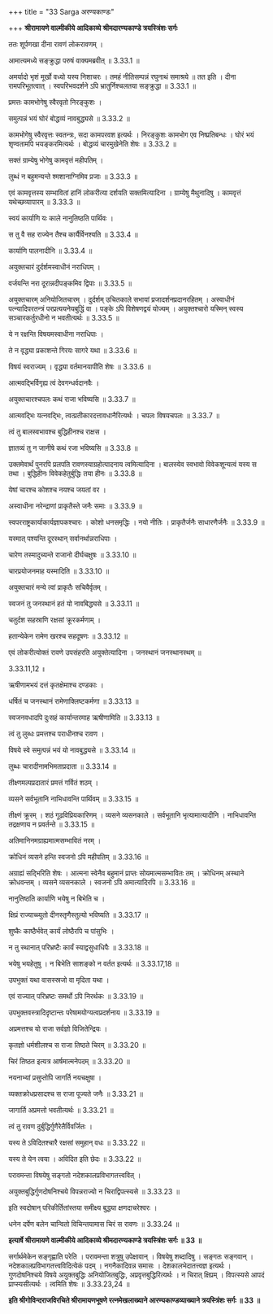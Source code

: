 +++
title = "33 Sarga अरण्यकाण्डः"

+++
**श्रीरामायणे वाल्मीकीये आदिकाव्ये श्रीमदारण्यकाण्डे त्रयस्त्रिंशः सर्गः**

ततः शूर्पणखा दीना रावणं लोकरावणम् ।

आमात्यमध्ये सङ्क्रुद्धा परुषं वाक्यमब्रवीत् ॥ 3.33.1 ॥

अमर्यादो भृशं मूर्खो वध्यो यस्य निशाचरः । तमहं नीतिसम्पन्नं रघुनाथं समाश्रये ॥ तत इति । दीना रामपरिभूतत्वात् । स्वपरिभवदर्शने ऽपि भ्रातुर्निश्चलतया सङ्क्रुद्धा ॥ 3.33.1 ॥

प्रमत्तः कामभोगेषु स्वैरवृतो निरङ्कुशः ।

समुत्पन्नं भयं घोरं बोद्धव्यं नावबुद्ध्यसे ॥ 3.33.2 ॥

कामभोगेषु स्वैरवृत्तः स्वतन्त्रः, सदा कामपरवश इत्यर्थः । निरङ्कुशः कामभोग एव निष्प्रतिबन्धः । घोरं भयं शृण्वतामपि भयङ्करमित्यर्थः । बोद्धव्यं चारमुखेनेति शेषः ॥ 3.33.2 ॥

सक्तं ग्राम्येषु भोगेषु कामवृत्तं महीपतिम् ।

लुब्धं न बहुमन्यन्ते श्मशानाग्निमिव प्रजाः ॥ 3.33.3 ॥

एवं कामवृत्तस्य सम्भावितां हानिं लोकरीत्या दर्शयति सक्तमित्यादिना । ग्राम्येषु मैथुनादिषु । कामवृत्तं यथेच्छव्यापारम् ॥ 3.33.3 ॥

स्वयं कार्याणि यः काले नानुतिष्ठति पार्थिवः ।

स तु वै सह राज्येन तैश्च कार्यैर्विनश्यति ॥ 3.33.4 ॥

कार्याणि पालनादीनि ॥ 3.33.4 ॥

अयुक्तचारं दुर्दर्शमस्वाधीनं नराधिपम् ।

वर्जयन्ति नरा दूरान्नदीपङ्कमिव द्विपाः ॥ 3.33.5 ॥

अयुक्तचारम् अनियोजितचारम् । दुर्दर्शम् उचितकाले सभायां प्रजादर्शनप्रदानरहितम् । अस्वाधीनं पत्न्यादिपरतन्त्रं परप्रत्ययनेयबुद्धिं वा । पङ्के ऽपि विशेषणद्वयं योज्यम् । अयुक्तश्चारो यस्मिन् स्वस्य सञ्चारकर्तुरधीनो न भवतीत्यर्थः ॥ 3.33.5 ॥

ये न रक्षन्ति विषयमस्वाधीना नराधिपाः ।

ते न वृद्ध्या प्रकाशन्ते गिरयः सागरे यथा ॥ 3.33.6 ॥

विषयं स्वराज्यम् । वृद्ध्या वर्तमानयापीति शेषः ॥ 3.33.6 ॥

आत्मवद्भिर्विगृह्य त्वं देवगन्धर्वदानवैः ।

अयुक्तचारश्चपलः कथं राजा भविष्यसि ॥ 3.33.7 ॥

आत्मवद्भिः यत्नवद्भिः, त्वत्प्रतीकारदत्तावधानैरित्यर्थः । चपलः विषयचपलः ॥ 3.33.7 ॥

त्वं तु बालस्वभावश्च बुद्धिहीनश्च राक्षस ।

ज्ञातव्यं तु न जानीषे कथं रजा भविष्यसि ॥ 3.33.8 ॥

उक्तमेवार्थं पुनरपि प्रलपति रावणस्याग्रहोत्पादनाय त्वमित्यादिना । बालस्येव स्वभावो विवेकशून्यत्वं यस्य स तथा । बुद्धिहीनः विवेकहेतुर्बुद्धिः तया हीनः ॥ 3.33.8 ॥

येषां चारश्च कोशश्च नयश्च जयतां वर ।

अस्वाधीना नरेन्द्राणां प्राकृतैस्ते जनैः समाः ॥ 3.33.9 ॥

स्वपरराष्ट्रकार्याकार्यज्ञापकश्चारः । कोशो धनसमृद्धिः । नयो नीतिः । प्राकृतैर्जनैः साधारणैर्जनैः ॥ 3.33.9 ॥

यस्मात् पश्यन्ति दूरस्थान् सर्वानर्थान्नराधिपाः ।

चारेण तस्मादुच्यन्ते राजानो दीर्घचक्षुषः ॥ 3.33.10 ॥

चारप्रयोजनमाह यस्मादिति ॥ 3.33.10 ॥

अयुक्तचारं मन्ये त्वां प्राकृतैः सचिवैर्वृतम् ।

स्वजनं तु जनस्थानं हतं यो नावबिद्ध्यसे ॥ 3.33.11 ॥

चतुर्दश सहस्राणि रक्षसां क्रूरकर्मणाम् ।

हतान्येकेन रामेण खरश्च सहदूषणः ॥ 3.33.12 ॥

एवं लोकरीत्योक्तं रावणे उपसंहरति अयुक्तेत्यादिना । जनस्थानं जनस्थानस्थम् ॥

3.33.11,12 ॥

ऋषीणामभयं दत्तं कृतक्षेमाश्च दण्डकाः ।

धर्षितं च जनस्थानं रामेणाक्लिष्टकर्मणा ॥ 3.33.13 ॥

स्वजनवधादपि दुःसहं कार्यान्तरमाह ऋषीणामिति ॥ 3.33.13 ॥

त्वं तु लुब्धः प्रमत्तश्च पराधीनश्च रावण ।

विषये स्वे समुत्पन्नं भयं यो नावबुद्ध्यसे ॥ 3.33.14 ॥

लुब्धः चारादीनामभिमताप्रदाता ॥ 3.33.14 ॥

तीक्ष्णमल्पप्रदातारं प्रमत्तं गर्वितं शठम् ।

व्यसने सर्वभूतानि नाभिधावन्ति पार्थिवम् ॥ 3.33.15 ॥

तीक्ष्णं क्रूरम् । शठं गूढविप्रियकारिणम् । व्यसने व्यसनकाले । सर्वभूतानि भृत्यामात्यादीनि । नाभिधावन्ति तद्रक्षणाय न प्रवर्तन्ते ॥ 3.33.15 ॥

अतिमानिनमग्राह्यमात्मसम्भावितं नरम् ।

क्रोधिनं व्यसने हन्ति स्वजनो ऽपि महीपतिम् ॥ 3.33.16 ॥

अग्राह्यं सद्भिरिति शेषः । आत्मना स्वेनैव बहुमानं प्राप्तः सोयमात्मसम्भावितः तम् । क्रोधिनम् अस्थाने क्रोधवन्तम् । व्यसने व्यसनकाले । स्वजनो ऽपि अमात्यादिरपि ॥ 3.33.16 ॥

नानुतिष्ठति कार्याणि भयेषु न बिभेति च ।

क्षिप्रं राज्याच्च्युतो दीनस्तृणैस्तुल्यो भविष्यति ॥ 3.33.17 ॥

शुष्कैः काष्ठैर्भवेत् कार्यं लोष्ठैरपि च पांसुभिः ।

न तु स्थानात् परिभ्रष्टैः कार्यं स्याद्वसुधाधिपैः ॥ 3.33.18 ॥

भयेषु भयहेतुषु । न बिभेति साशङ्को न वर्तत इत्यर्थः ॥ 3.33.17,18 ॥

उपभुक्तं यथा वासस्स्रजो वा मृदिता यथा ।

एवं राज्यात् परिभ्रष्टः समर्थो ऽपि निरर्थकः ॥ 3.33.19 ॥

उपभुक्तवस्त्रादिदृष्टान्तः परेषामयोग्यत्वप्रदर्शनाय ॥ 3.33.19 ॥

अप्रमत्तश्च यो राजा सर्वज्ञो विजितेन्द्रियः ।

कृतज्ञो धर्मशीलश्च स राजा तिष्ठते चिरम् ॥ 3.33.20 ॥

चिरं तिष्ठत इत्यत्र आर्षमात्मनेपदम् ॥ 3.33.20 ॥

नयनाभ्यां प्रसुप्तोपि जागर्ति नयचक्षुषा ।

व्यक्तक्रोधप्रसादश्च स राजा पूज्यते जनैः ॥ 3.33.21 ॥

जागार्ति अप्रमत्तो भवतीत्यर्थः ॥ 3.33.21 ॥

त्वं तु रावण दुर्बुद्धिर्गुणैरेतैर्विवर्जितः ।

यस्य ते ऽविदितश्चारै रक्षसां समुहान् वधः ॥ 3.33.22 ॥

यस्य ते येन त्वया । अविदित इति छेदः ॥ 3.33.22 ॥

परावमन्ता विषयेषु सङ्गतो नदेशकालप्रविभागतत्त्ववित् ।

अयुक्तबुद्धिर्गुणदोषनिश्चये विपन्नराज्यो न चिराद्विपत्स्यसे ॥ 3.33.23 ॥

इति स्वदोषान् परिकीर्तितांस्तया समीक्ष्य बुद्ध्या क्षणदाचरेश्वरः ।

धनेन दर्पेण बलेन चान्वितो विचिन्तयामास चिरं स रावणः ॥ 3.33.24 ॥

**इत्यार्षे श्रीरामायणे वाल्मीकीये आदिकाव्ये श्रीमदारण्यकाण्डे त्रयस्त्रिंशः सर्गः ॥ 33 ॥**

सर्गार्थमेकेन सङ्गृह्णाति परेति । परावमन्ता शत्रुषु उपेक्षावान् । विषयेषु शब्दादिषु । सङ्गतः सङ्गवान् । नदेशकालप्रविभागतत्त्वविदित्येकं पदम् । नगनैकादिवन्न समासः । देशकालभेदातत्त्वज्ञ इत्यर्थः । गुणदोषनिश्चये विषये अयुक्तबुद्धिः अनियोजितबुद्धिः, अप्रवृत्तबुद्धिरित्यर्थः । न चिरात् क्षिप्रम् । विपत्स्यसे आपदं प्राप्स्यसीत्यर्थः । त्वमिति शेषः ॥ 3.33.23,24 ॥

**इति श्रीगोविन्दराजविरचिते श्रीरामायणभूषणे रत्नमेखलाख्याने आरण्यकाण्डव्याख्याने त्रयस्त्रिंशः सर्गः ॥ 33 ॥**
